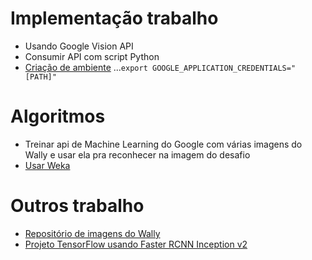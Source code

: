 # Implementação trabalho
* Usando Google Vision API
* Consumir API com script Python
* [Criação de ambiente](https://cloud.google.com/vision/docs/libraries#client-libraries-install-python)
...`export GOOGLE_APPLICATION_CREDENTIALS="[PATH]"`

# Algoritmos
* Treinar api de Machine Learning do Google com várias imagens do Wally e usar ela pra reconhecer na imagem do desafio
* [Usar Weka](https://www.cs.waikato.ac.nz/ml/weka/)

# Outros trabalho
* [Repositório de imagens do Wally](https://github.com/vc1492a/Hey-Waldo)
* [Projeto TensorFlow usando Faster RCNN Inception v2](https://github.com/tadejmagajna/HereIsWally)
